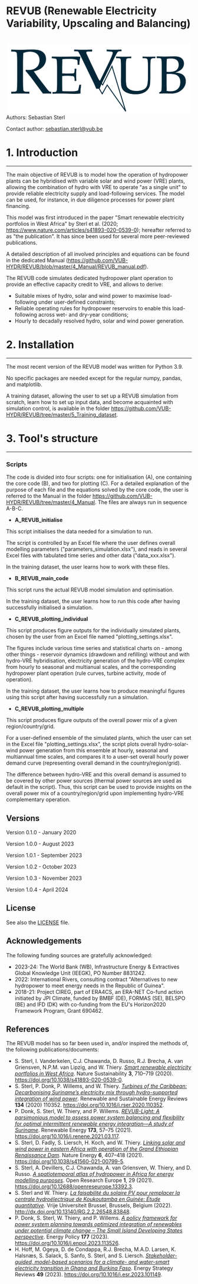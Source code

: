 
# REVUB (Renewable Electricity Variability, Upscaling and Balancing) 

# <img src="./graphs/header_logo.png" align="right" />

Authors: Sebastian Sterl


Contact author: sebastian.sterl@vub.be

# 1. Introduction
---
The main objective of REVUB is to model how the operation of hydropower plants can be hybridised with variable solar and wind power (VRE) plants, allowing the combination of hydro with VRE to operate "as a single unit" to provide reliable electricity supply and load-following services. The model can be used, for instance, in due diligence processes for power plant financing.

This model was first introduced in the paper "Smart renewable electricity portfolios in West Africa" by Sterl et al. (2020; https://www.nature.com/articles/s41893-020-0539-0); hereafter referred to as "the publication". It has since been used for several more peer-reviewed publications.

A detailed description of all involved principles and equations can be found in the dedicated Manual (https://github.com/VUB-HYDR/REVUB/blob/master/4_Manual/REVUB_manual.pdf).

The REVUB code simulates dedicated hydropower plant operation to provide an effective capacity credit to VRE, and allows to derive:

* Suitable mixes of hydro, solar and wind power to maximise load-following under user-defined constraints;
* Reliable operating rules for hydropower reservoirs to enable this load-following across wet- and dry-year conditions;
* Hourly to decadally resolved hydro, solar and wind power generation.

# 2. Installation
---
The most recent version of the REVUB model was written for Python 3.9.

No specific packages are needed except for the regular numpy, pandas, and matplotlib.

A training dataset, allowing the user to set up a REVUB simulation from scratch, learn how to set up input data, and become acquainted with simulation control, is available in the folder https://github.com/VUB-HYDR/REVUB/tree/master/5_Training_dataset.

# 3. Tool's structure
---

### Scripts
The code is divided into four scripts: one for initialisation (A), one containing the core code (B), and two for plotting (C). For a detailed explanation of the purpose of each file and the equations solved by the core code, the user is referred to the Manual in the folder https://github.com/VUB-HYDR/REVUB/tree/master/4_Manual. The files are always run in sequence A-B-C.

* **A_REVUB_initialise**

This script initialises the data needed for a simulation to run.

The script is controlled by an Excel file where the user defines overall modelling parameters ("parameters_simulation.xlsx"), and reads in several Excel files with tabulated time series and other data ("data_xxx.xlsx"). 

In the training dataset, the user learns how to work with these files. 

* **B_REVUB_main_code**

This script runs the actual REVUB model simulation and optimisation.

In the training dataset, the user learns how to run this code after having successfully initialised a simulation.
 
* **C_REVUB_plotting_individual**

This script produces figure outputs for the individually simulated plants, chosen by the user from an Excel file named "plotting_settings.xlsx".

The figures include various time series and statistical charts on - among other things - reservoir dynamics (drawdown and refilling) without and with hydro-VRE hybridisation, electricity generation of the hydro-VRE complex from hourly to seasonal and multianual scales, and the corresponding hydropower plant operation (rule curves, turbine activity, mode of operation).

In the training dataset, the user learns how to produce meaningful figures using this script after having successfully run a simulation.


* **C_REVUB_plotting_multiple**

This script produces figure outputs of the overall power mix of a given region/country/grid. 

For a user-defined ensemble of the simulated plants, which the user can set in the Excel file "plotting_settings.xlsx", the script plots overall hydro-solar-wind power generation from this ensemble at hourly, seasonal and multiannual time scales, and compares it to a user-set overall hourly power demand curve (representing overall demand in the country/region/grid). 

The difference between hydro-VRE and this overall demand is assumed to be covered by other power sources (thermal power sources are used as default in the script). Thus, this script can be used to provide insights on the overall power mix of a country/region/grid upon implementing hydro-VRE complementary operation.

## Versions
Version 0.1.0 - January 2020

Version 1.0.0 - August 2023

Version 1.0.1 - September 2023

Version 1.0.2 - October 2023

Version 1.0.3 - November 2023

Version 1.0.4 - April 2024

## License
See also the [LICENSE](./LICENSE.md) file.

## Acknowledgements
The following funding sources are gratefully acknowledged:
* 2023-24: The World Bank (WB), Infrastructure Energy & Extractives Global Knowledge Unit (IEEGK), PO Number 8831242.
* 2022: International Rivers, consulting contract "Alternatives to new hydropower to meet energy needs in the Republic of Guinea".
* 2018-21: Project CIREG, part of ERA4CS, an ERA-NET Co-fund action initiated by JPI Climate, funded by BMBF (DE), FORMAS (SE), BELSPO (BE) and IFD (DK) with co-funding from the EU's Horizon2020 Framework Program, Grant 690462.

## References
The REVUB model has so far been used in, and/or inspired the methods of, the following publications/documents:
* S. Sterl, I. Vanderkelen, C.J. Chawanda, D. Russo, R.J. Brecha, A. van Griensven, N.P.M. van Lipzig, and W. Thiery. <ins>_Smart renewable electricity portfolios in West Africa_</ins>. Nature Sustainability __3__, 710–719 (2020). https://doi.org/10.1038/s41893-020-0539-0.
* S. Sterl, P. Donk, P. Willems, and W. Thiery. <ins>_Turbines of the Caribbean: Decarbonising Suriname’s electricity mix through hydro-supported integration of wind power_</ins>. Renewable and Sustainable Energy Reviews __134__ (2020) 110352. https://doi.org/10.1016/j.rser.2020.110352.
* P. Donk, S. Sterl, W. Thiery, and P. Willems. <ins>_REVUB-Light: A parsimonious model to assess power system balancing and flexibility for optimal intermittent renewable energy integration—A study of Suriname_</ins>. Renewable Energy __173__, 57–75 (2021). https://doi.org/10.1016/j.renene.2021.03.117.
* S. Sterl, D. Fadly, S. Liersch, H. Koch, and W. Thiery. <ins>_Linking solar and wind power in eastern Africa with operation of the Grand Ethiopian Renaissance Dam_</ins>. Nature Energy __6__, 407–418 (2021). https://doi.org/10.1038/s41560-021-00799-5.
* S. Sterl, A. Devillers, C.J. Chawanda, A. van Griensven, W. Thiery, and D. Russo. <ins>_A spatiotemporal atlas of hydropower in Africa for energy modelling purposes_</ins>. Open Research Europe __1__, 29 (2021). https://doi.org/10.12688/openreseurope.13392.3.
* S. Sterl and W. Thiery. <ins>_La faisabilité du solaire PV pour remplacer la centrale hydroélectrique de Koukoutamba en Guinée: Étude quantitative_</ins>. Vrije Universiteit Brussel, Brussels, Belgium (2022). http://dx.doi.org/10.13140/RG.2.2.26548.83848.
* P. Donk, S. Sterl, W. Thiery, and P. Willems. <ins>_A policy framework for power system planning towards optimized integration of renewables under potential climate change – The Small Island Developing States perspective_</ins>. Energy Policy __177__ (2023). https://doi.org/10.1016/j.enpol.2023.113526.
* H. Hoff, M. Ogeya, D. de Condappa, R.J. Brecha, M.A.D. Larsen, K. Halsnæs, S. Salack, S. Sanfo, S. Sterl, and S. Liersch. <ins>_Stakeholder-guided, model-based scenarios for a climate- and water-smart electricity transition in Ghana and Burkina Faso_</ins>. Energy Strategy Reviews __49__ (2023). https://doi.org/10.1016/j.esr.2023.101149.
